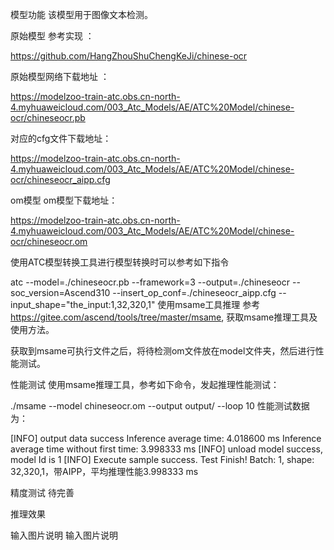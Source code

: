 模型功能
该模型用于图像文本检测。

原始模型
参考实现 ：

https://github.com/HangZhouShuChengKeJi/chinese-ocr

原始模型网络下载地址 ：

https://modelzoo-train-atc.obs.cn-north-4.myhuaweicloud.com/003_Atc_Models/AE/ATC%20Model/chinese-ocr/chineseocr.pb

对应的cfg文件下载地址：

https://modelzoo-train-atc.obs.cn-north-4.myhuaweicloud.com/003_Atc_Models/AE/ATC%20Model/chinese-ocr/chineseocr_aipp.cfg

om模型
om模型下载地址：

https://modelzoo-train-atc.obs.cn-north-4.myhuaweicloud.com/003_Atc_Models/AE/ATC%20Model/chinese-ocr/chineseocr.om

使用ATC模型转换工具进行模型转换时可以参考如下指令

atc --model=./chineseocr.pb --framework=3 --output=./chineseocr --soc_version=Ascend310 --insert_op_conf=./chineseocr_aipp.cfg --input_shape="the_input:1,32,320,1"
使用msame工具推理
参考 https://gitee.com/ascend/tools/tree/master/msame, 获取msame推理工具及使用方法。

获取到msame可执行文件之后，将待检测om文件放在model文件夹，然后进行性能测试。

性能测试
使用msame推理工具，参考如下命令，发起推理性能测试：

./msame --model chineseocr.om  --output output/ --loop 10
性能测试数据为：

[INFO] output data success
Inference average time: 4.018600 ms
Inference average time without first time: 3.998333 ms
[INFO] unload model success, model Id is 1
[INFO] Execute sample success.
Test Finish!
Batch: 1, shape: 32,320,1，带AIPP，平均推理性能3.998333 ms

精度测试
待完善

推理效果

输入图片说明 输入图片说明